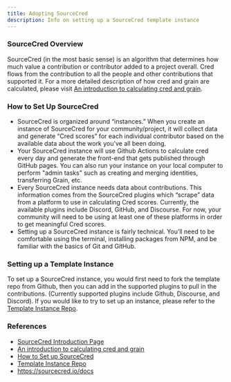 ```yaml
---
title: Adopting SourceCred
description: Info on setting up a SourceCred template instance
---
```


### SourceCred Overview

SourceCred (in the most basic sense) is an algorithm that determines how much
value a contribution or contributor added to a project overall. Cred flows from
the contribution to all the people and other contributions that supported
it. For a more detailed description of how cred and grain are calculated,
please visit
[An introduction to calculating cred and grain](https://github.com/sourcecred/docs/blob/main/intro_calculating_cred_grain.md).

### How to Set Up SourceCred

- SourceCred is organized around “instances.” When you create an instance of
  SourceCred for your community/project, it will collect data and generate “Cred
  scores” for each individual contributor based on the available data about the
  work you've all been doing.
- Your SourceCred instance will use Github Actions to calculate cred every day
  and generate the front-end that gets published through GitHub pages. You can
  also run your instance on your local computer to perform "admin tasks" such as
  creating and merging identities, transferring Grain, etc.
- Every SourceCred instance needs data about contributions. This information
  comes from the SourceCred plugins which “scrape” data from a platform to use
  in calculating Cred scores. Currently, the available plugins include Discord,
  GitHub, and Discourse. For now, your community will need to be using at least
  one of these platforms in order to get meaningful Cred scores.
- Setting up a SourceCred instance is fairly technical. You’ll need to be
  comfortable using the terminal, installing packages from NPM, and be familiar
  with the basics of Git and GitHub.

### Setting up a Template Instance

To set up a SourceCred instance, you would first need to fork the template repo
from Github, then you can add in the supported plugins to pull in the
contributions. (Currently supported plugins include Github, Discourse, and
Discord). If you would like to try to set up an instance, please refer to the
[Template Instance Repo](https://github.com/sourcecred/template-instance).

### References

- [SourceCred Introduction Page](https://sourcecred.io/docs/)
- [An introduction to calculating cred and grain](https://github.com/sourcecred/docs/blob/main/intro_calculating_cred_grain.md)
- [How to Set up SourceCred](https://sourcecred.io/docs/beta/setup-guide)
- [Template Instance Repo](https://github.com/sourcecred/template-instance)
- https://sourcecred.io/docs

